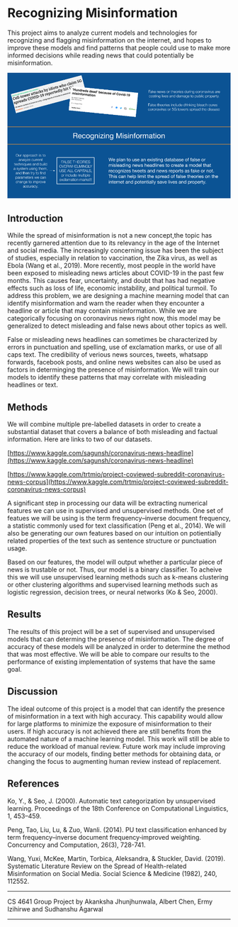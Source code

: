 # Recognizing Misinformation

This project aims to analyze current models and technologies for recognizing and flagging misinformation on the internet, and hopes to improve these models and find patterns that people could use to make more informed decisions while reading news that could potentially be misinformation.

![](images/slide.png)


## Introduction

While the spread of misinformation is not a new concept,the topic has recently garnered attention due to its relevancy in the age of the Internet and social media. The increasingly concerning issue has been the subject of studies, especially in relation to vaccination, the Zika virus, as well as Ebola (Wang et al., 2019). More recently, most people in the world have been exposed to misleading news articles about COVID-19 in the past few months. This causes fear, uncertainty, and doubt that has had negative effects such as loss of life, economic instability, and political turmoil. To address this problem, we are designing a machine mearning model that can identify misinformation and warn the reader when they encounter a headline or article that may contain misinformation. While we are categorically focusing on coronavirus news right now, this model may be generalized to detect misleading and false news about other topics as well.

False or misleading news headlines can sometimes be characterized by errors in punctuation and spelling, use of exclamation marks, or use of all caps text. The credibility of verious news sources, tweets, whatsapp forwards, facebook posts, and online news websites can also be used as factors in determinging the presence of misinformation. We will train our models to identify these patterns that may correlate with misleading headlines or text.

## Methods
We will combine multiple pre-labelled datasets in order to create a substantial dataset that covers a balance of both misleading and factual information. Here are links to two of our datasets.

[https://www.kaggle.com/sagunsh/coronavirus-news-headline](https://www.kaggle.com/sagunsh/coronavirus-news-headline)

[https://www.kaggle.com/trtmio/project-coviewed-subreddit-coronavirus-news-corpus](https://www.kaggle.com/trtmio/project-coviewed-subreddit-coronavirus-news-corpus)


A significant step in processing our data will be extracting numerical features we can use in supervised and unsupervised methods. One set of featues we will be using is the term frequency–inverse document frequency, a statistic commonly used for text classification (Peng et al., 2014). We will also be generating our own features based on our intuition on potientially related properties of the text such as sentence structure or punctuation usage.

Based on our features, the model will output whether a particular piece of news is trustable or not. Thus, our model is a binary classifier. To acheive this we will use unsupervised learning methods such as k-means clustering or other clustering algorithms and supervised learning methods such as logistic regression, decision trees, or neural networks (Ko & Seo, 2000).

## Results
The results of this project will be a set of supervised and unsupervised models that can determing the presence of misinformation. The degree of accuracy of these models will be analyzed in order to determine the method that was most effective. We will be able to compare our results to the performance of existing implementation of systems that have the same goal.

## Discussion
The ideal outcome of this project is a model that can identify the presence of misinformation in a text with high accuracy. This capability would allow for large platforms to minimize the exposure of misinformation to their users. If high accuracy is not achieved there are still benefits from the automated nature of a machine learning model. This work will still be able to  reduce the workload of manual review. Future work may include improving the accuracy of our models, finding better methods for obtaining data, or changing the focus to augmenting human review instead of replacement.

## References

Ko, Y., & Seo, J. (2000). Automatic text categorization by unsupervised learning. Proceedings of the 18th Conference on Computational Linguistics, 1, 453–459.

Peng, Tao, Liu, Lu, & Zuo, Wanli. (2014). PU text classification enhanced by term frequency–inverse document frequency‐improved weighting. Concurrency and Computation, 26(3), 728-741.

Wang, Yuxi, McKee, Martin, Torbica, Aleksandra, & Stuckler, David. (2019). Systematic Literature Review on the Spread of Health-related Misinformation on Social Media. Social Science & Medicine (1982), 240, 112552.

---

CS 4641 Group Project by Akanksha Jhunjhunwala, Albert Chen, Ermy Izihirwe and Sudhanshu Agarwal

---
